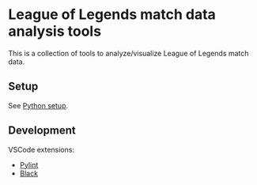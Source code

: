 # League of Legends match data analysis tools

This is a collection of tools to analyze/visualize League of Legends match data.

## Setup

See [Python setup](docs/python_setup.md).

## Development

VSCode extensions:

* [Pylint](https://marketplace.visualstudio.com/items?itemName=ms-python.pylint)
* [Black](https://marketplace.visualstudio.com/items?itemName=ms-python.black-formatter)
